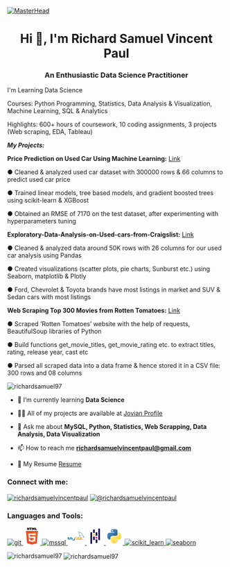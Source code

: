 [![MasterHead](https://media.licdn.com/dms/image/C4D12AQESj72-s5gEKg/article-cover_image-shrink_600_2000/0/1626753867110?e=2147483647&v=beta&t=Kf7YAuwZtyCGYLNch-Mgc5eOC-7h7uL_dnBAIgsAFRQ)](https://rishavchanda.io)

<h1 align="center">Hi 👋, I'm Richard Samuel Vincent Paul</h1>
<h3 align="center">An Enthusiastic Data Science Practitioner</h3>

I'm Learning Data Science

Courses: Python Programming, Statistics, Data Analysis & Visualization, Machine Learning, SQL & Analytics

Highlights: 600+ hours of coursework, 10 coding assignments, 3 projects (Web scraping, EDA, Tableau)

***My Projects:***

**Price Prediction on Used Car Using Machine Learning:** [Link](https://jovian.com/richardsamuelvincentpaul/price-prediction-on-used-car-using-machine-learning)

● Cleaned & analyzed used car dataset with 300000 rows & 66 columns to predict used car price

● Trained linear models, tree based models, and gradient boosted trees using scikit-learn & XGBoost

● Obtained an RMSE of 7170 on the test dataset, after experimenting with hyperparameters tuning

**Exploratory-Data-Analysis-on-Used-cars-from-Craigslist:** [Link](https://jovian.com/richardsamuelvincentpaul/exploratory-data-analysis)

● Cleaned & analyzed data around 50K rows with 26 columns for our used car analysis using Pandas

● Created visualizations (scatter plots, pie charts, Sunburst etc.) using Seaborn, matplotlib & Plotly

● Ford, Chevrolet & Toyota brands have most listings in market and SUV & Sedan cars with most listings

**Web Scraping Top 300 Movies from Rotten Tomatoes:** [Link](https://jovian.com/richardsamuelvincentpaul/web-scraping-project-top300-movies)

● Scraped ‘Rotten Tomatoes’ website with the help of requests, BeautifulSoup libraries of Python

● Build functions get_movie_titles, get_movie_rating etc. to extract titles, rating, release year, cast etc

● Parsed all scraped data into a data frame & hence stored it in a CSV file: 300 rows and 08 columns


<p align="left"> <img src="https://komarev.com/ghpvc/?username=richardsamuel97&label=Profile%20views&color=0e75b6&style=flat" alt="richardsamuel97" /> </p>

- 🌱 I’m currently learning **Data Science**

- 👨‍💻 All of my projects are available at [Jovian Profile](https://jovian.com/richardsamuelvincentpaul)

- 💬 Ask me about **MySQL, Python, Statistics, Web Scrapping, Data Analysis, Data Visualization**

- 📫 How to reach me **richardsamuelvincentpaul@gmail.com**

- 📄 My Resume [Resume](https://github.com/RichardSamuel97/Resume/blob/main/Copy%20of%20Jovian%20Resume%20Template%20-%20Richard%20Samuel.pdf)

<h3 align="left">Connect with me:</h3>
<p align="left">
<a href="https://linkedin.com/in/richardsamuelvincentpaul" target="blank"><img align="center" src="https://raw.githubusercontent.com/rahuldkjain/github-profile-readme-generator/master/src/images/icons/Social/linked-in-alt.svg" alt="richardsamuelvincentpaul" height="30" width="40" /></a>
<a href="https://medium.com/@richardsamuelvincentpaul" target="blank"><img align="center" src="https://raw.githubusercontent.com/rahuldkjain/github-profile-readme-generator/master/src/images/icons/Social/medium.svg" alt="@richardsamuelvincentpaul" height="30" width="40" /></a>
</p>

<h3 align="left">Languages and Tools:</h3>
<p align="left"> <a href="https://git-scm.com/" target="_blank" rel="noreferrer"> <img src="https://www.vectorlogo.zone/logos/git-scm/git-scm-icon.svg" alt="git" width="40" height="40"/> </a> <a href="https://www.w3.org/html/" target="_blank" rel="noreferrer"> <img src="https://raw.githubusercontent.com/devicons/devicon/master/icons/html5/html5-original-wordmark.svg" alt="html5" width="40" height="40"/> </a> <a href="https://www.microsoft.com/en-us/sql-server" target="_blank" rel="noreferrer"> <img src="https://www.svgrepo.com/show/303229/microsoft-sql-server-logo.svg" alt="mssql" width="40" height="40"/> </a> <a href="https://www.mysql.com/" target="_blank" rel="noreferrer"> <img src="https://raw.githubusercontent.com/devicons/devicon/master/icons/mysql/mysql-original-wordmark.svg" alt="mysql" width="40" height="40"/> </a> <a href="https://pandas.pydata.org/" target="_blank" rel="noreferrer"> <img src="https://raw.githubusercontent.com/devicons/devicon/2ae2a900d2f041da66e950e4d48052658d850630/icons/pandas/pandas-original.svg" alt="pandas" width="40" height="40"/> </a> <a href="https://www.python.org" target="_blank" rel="noreferrer"> <img src="https://raw.githubusercontent.com/devicons/devicon/master/icons/python/python-original.svg" alt="python" width="40" height="40"/> </a> <a href="https://scikit-learn.org/" target="_blank" rel="noreferrer"> <img src="https://upload.wikimedia.org/wikipedia/commons/0/05/Scikit_learn_logo_small.svg" alt="scikit_learn" width="40" height="40"/> </a> <a href="https://seaborn.pydata.org/" target="_blank" rel="noreferrer"> <img src="https://seaborn.pydata.org/_images/logo-mark-lightbg.svg" alt="seaborn" width="40" height="40"/> </a> </p>

<p><img align="left" src="https://github-readme-stats.vercel.app/api/top-langs?username=richardsamuel97&show_icons=true&locale=en&layout=compact" alt="richardsamuel97" /></p>

<p>&nbsp;<img align="center" src="https://github-readme-stats.vercel.app/api?username=richardsamuel97&show_icons=true&locale=en" alt="richardsamuel97" /></p>


